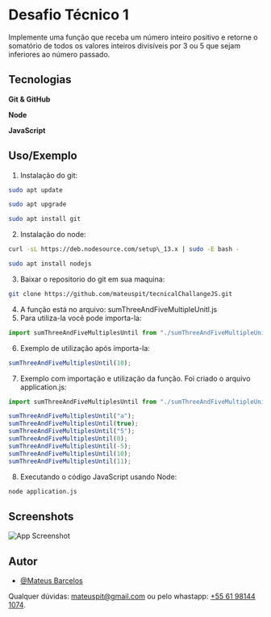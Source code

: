 
# Desafio Técnico 1

Implemente uma função que receba um número inteiro positivo e retorne o somatório de todos os valores
inteiros divisíveis por 3 ou 5 que sejam inferiores ao número passado.






## Tecnologias
**Git & GitHub**

**Node**

**JavaScript**


## Uso/Exemplo
1) Instalação do git:

```bash
sudo apt update

sudo apt upgrade

sudo apt install git
```
2) Instalação do node:
```bash
curl -sL https://deb.nodesource.com/setup\_13.x | sudo -E bash -

sudo apt install nodejs
```
3) Baixar o repositorio do git em sua maquina:

```bash
git clone https://github.com/mateuspit/tecnicalChallangeJS.git
```

4) A função está no arquivo: sumThreeAndFiveMultipleUnitl.js
5) Para utiliza-la você pode importa-la:
```javascript
import sumThreeAndFiveMultiplesUntil from "./sumThreeAndFiveMultipleUnitl.js"
```
6) Exemplo de utilização após importa-la:

```javascript
sumThreeAndFiveMultiplesUntil(10);
```

7) Exemplo com importação e utilização da função. Foi criado o arquivo application.js:
```javascript
import sumThreeAndFiveMultiplesUntil from "./sumThreeAndFiveMultipleUnitl.js"

sumThreeAndFiveMultiplesUntil("a");
sumThreeAndFiveMultiplesUntil(true);
sumThreeAndFiveMultiplesUntil("5");
sumThreeAndFiveMultiplesUntil(0);
sumThreeAndFiveMultiplesUntil(-5);
sumThreeAndFiveMultiplesUntil(10);
sumThreeAndFiveMultiplesUntil(11);
```

8) Executando o código JavaScript usando Node:
```bash
node application.js
```


## Screenshots

![App Screenshot](https://i.imgur.com/b2pHMxW.png)


## Autor

- [@Mateus Barcelos](https://www.github.com/mateuspit)

Qualquer dúvidas: mateuspit@gmail.com ou pelo whastapp: [+55 61 98144 1074](https://api.whatsapp.com/send?phone=5561981441074&text=Oi%20Vi%20seu%20codigo%20no%20GitHub%20e...).

